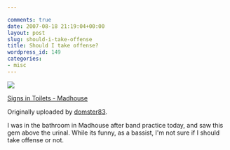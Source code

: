 ```yaml
---

comments: true
date: 2007-08-18 21:19:04+00:00
layout: post
slug: should-i-take-offense
title: Should I take offense?
wordpress_id: 149
categories:
- misc
---
```


[![](http://farm2.static.flickr.com/1418/1162476223_d87c7cd12a_m.jpg)](http://www.flickr.com/photos/domster83/1162476223/)



  [Signs in Toilets - Madhouse](http://www.flickr.com/photos/domster83/1162476223/)


  Originally uploaded by [domster83](http://www.flickr.com/people/domster83/).






I was in the bathroom in Madhouse after band practice today, and saw this gem above the urinal. While its funny, as a bassist, I'm not sure if I should take offense or not.
